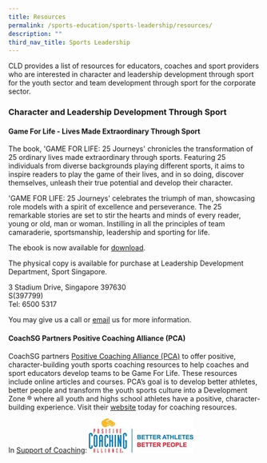 ```yaml
---
title: Resources
permalink: /sports-education/sports-leadership/resources/
description: ""
third_nav_title: Sports Leadership
---
```

CLD provides a list of resources for educators, coaches and sport providers who are interested in character and leadership development through sport for the youth sector and team development through sport for the corporate sector.

### **Character and Leadership Development Through Sport**

#### **Game For Life - Lives Made Extraordinary Through Sport**

The book, 'GAME FOR LIFE: 25 Journeys' chronicles the transformation of 25 ordinary lives made extraordinary through sports. Featuring 25 individuals from diverse backgrounds playing different sports, it aims to inspire readers to play the game of their lives, and in so doing, discover themselves, unleash their true potential and develop their character.  
  
'GAME FOR LIFE: 25 Journeys' celebrates the triumph of man, showcasing role models with a spirit of excellence and perseverance. The 25 remarkable stories are set to stir the hearts and minds of every reader, young or old, man or woman. Instilling in all the principles of team camaraderie, sportsmanship, leadership and sporting for life.

The ebook is now available for [download](/files/Sport%20Education/Sports%20Leadership/Resource/Game_For_Life_Book20130515.pdf).

The physical copy is available for purchase at Leadership Development Department, Sport Singapore. 

3 Stadium Drive, Singapore 397630  
S(397799)  
Tel: 6500 5317

You may give us a call or [email](mailto:hong_xue_en@sport.gov.sg) us for more information.

#### **CoachSG Partners Positive Coaching Alliance (PCA)**

CoachSG partners [Positive Coaching Alliance (PCA)](https://www.positivecoach.org/) to offer positive, character-building youth sports coaching resources to help coaches and sport educators develop teams to be Game For Life. These resources include online articles and courses. PCA’s goal is to develop better athletes, better people and transform the youth sports culture into a Development Zone ® where all youth and highs school athletes have a positive, character-building experience. Visit their [website](https://www.positivecoach.org/) today for coaching resources. 

In [Support of Coaching](https://www.positivecoach.org/):
![PCA](/images/Sport%20Education/Sports%20Leadership/Resource/PCA_logo.jpeg)
